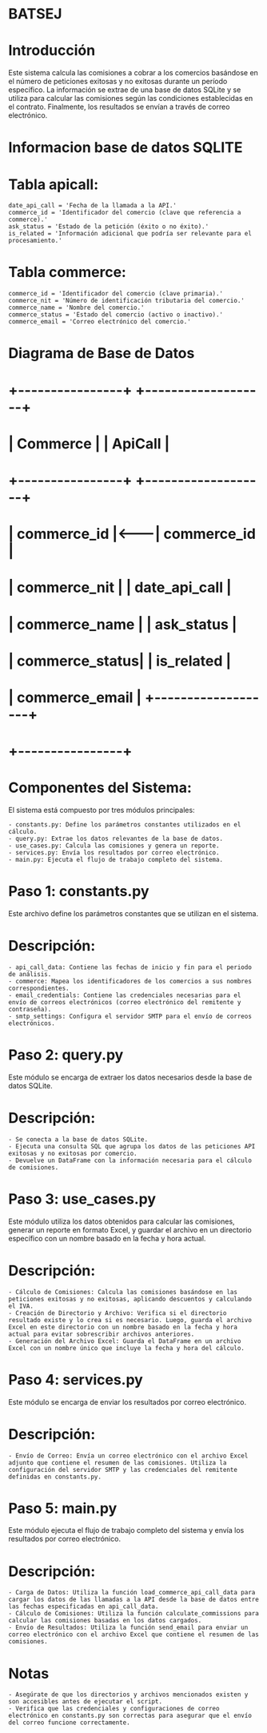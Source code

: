 # BATSEJ

# Introducción

Este sistema calcula las comisiones a cobrar a los comercios basándose en el número de peticiones exitosas y no exitosas durante un período específico. La información se extrae de una base de datos SQLite y se utiliza para calcular las comisiones según las condiciones establecidas en el contrato.
Finalmente, los resultados se envían a través de correo electrónico.

# Informacion base de datos SQLITE

# Tabla apicall:

    date_api_call = 'Fecha de la llamada a la API.'
    commerce_id = 'Identificador del comercio (clave que referencia a commerce).'
    ask_status = 'Estado de la petición (éxito o no éxito).'
    is_related = 'Información adicional que podría ser relevante para el procesamiento.'

# Tabla commerce:

    commerce_id = 'Identificador del comercio (clave primaria).'
    commerce_nit = 'Número de identificación tributaria del comercio.'
    commerce_name = 'Nombre del comercio.'
    commerce_status = 'Estado del comercio (activo o inactivo).'
    commerce_email = 'Correo electrónico del comercio.'

# Diagrama de Base de Datos

# +----------------+    +-------------------+
# |    Commerce    |    |      ApiCall      |
# +----------------+    +-------------------+
# | commerce_id    |<---| commerce_id       |
# | commerce_nit   |    | date_api_call     |
# | commerce_name  |    | ask_status        |
# | commerce_status|    | is_related        |
# | commerce_email |    +-------------------+
# +----------------+                 

# Componentes del Sistema:    
El sistema está compuesto por tres módulos principales:

    - constants.py: Define los parámetros constantes utilizados en el cálculo.
    - query.py: Extrae los datos relevantes de la base de datos. 
    - use_cases.py: Calcula las comisiones y genera un reporte.
    - services.py: Envía los resultados por correo electrónico.
    - main.py: Ejecuta el flujo de trabajo completo del sistema.

# Paso 1: constants.py
Este archivo define los parámetros constantes que se utilizan en el sistema.

# Descripción:

    - api_call_data: Contiene las fechas de inicio y fin para el periodo de análisis.
    - commerce: Mapea los identificadores de los comercios a sus nombres correspondientes.
    - email_credentials: Contiene las credenciales necesarias para el envío de correos electrónicos (correo electrónico del remitente y contraseña).
    - smtp_settings: Configura el servidor SMTP para el envío de correos electrónicos.

# Paso 2: query.py
Este módulo se encarga de extraer los datos necesarios desde la base de datos SQLite.

# Descripción:

    - Se conecta a la base de datos SQLite.
    - Ejecuta una consulta SQL que agrupa los datos de las peticiones API exitosas y no exitosas por comercio.
    - Devuelve un DataFrame con la información necesaria para el cálculo de comisiones.

# Paso 3: use_cases.py
Este módulo utiliza los datos obtenidos para calcular las comisiones, generar un reporte en formato Excel, y guardar el archivo en un directorio específico con un nombre basado en la fecha y hora actual.

# Descripción:

    - Cálculo de Comisiones: Calcula las comisiones basándose en las peticiones exitosas y no exitosas, aplicando descuentos y calculando el IVA.
    - Creación de Directorio y Archivo: Verifica si el directorio resultado existe y lo crea si es necesario. Luego, guarda el archivo Excel en este directorio con un nombre basado en la fecha y hora actual para evitar sobrescribir archivos anteriores.
    - Generación del Archivo Excel: Guarda el DataFrame en un archivo Excel con un nombre único que incluye la fecha y hora del cálculo.

# Paso 4: services.py
Este módulo se encarga de enviar los resultados por correo electrónico.

# Descripción:

    - Envío de Correo: Envía un correo electrónico con el archivo Excel adjunto que contiene el resumen de las comisiones. Utiliza la configuración del servidor SMTP y las credenciales del remitente definidas en constants.py.

# Paso 5: main.py
Este módulo ejecuta el flujo de trabajo completo del sistema y envía los resultados por correo electrónico.

# Descripción:

    - Carga de Datos: Utiliza la función load_commerce_api_call_data para cargar los datos de las llamadas a la API desde la base de datos entre las fechas especificadas en api_call_data.
    - Cálculo de Comisiones: Utiliza la función calculate_commissions para calcular las comisiones basadas en los datos cargados.
    - Envío de Resultados: Utiliza la función send_email para enviar un correo electrónico con el archivo Excel que contiene el resumen de las comisiones.

# Notas

    - Asegúrate de que los directorios y archivos mencionados existen y son accesibles antes de ejecutar el script.
    - Verifica que las credenciales y configuraciones de correo electrónico en constants.py son correctas para asegurar que el envío del correo funcione correctamente.